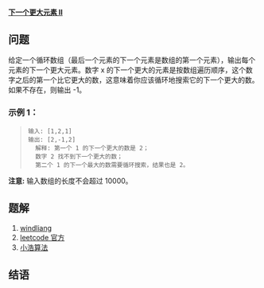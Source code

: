 #### [下一个更大元素 II](https://leetcode-cn.com/problems/next-greater-element-ii/)

## 问题

给定一个循环数组（最后一个元素的下一个元素是数组的第一个元素），输出每个元素的下一个更大元素。数字 x 的下一个更大的元素是按数组遍历顺序，这个数字之后的第一个比它更大的数，这意味着你应该循环地搜索它的下一个更大的数。如果不存在，则输出 -1。

### **示例 1：**

> ```text
> 输入: [1,2,1]
> 输出: [2,-1,2]
>   解释: 第一个 1 的下一个更大的数是 2；
>   数字 2 找不到下一个更大的数；
>   第二个 1 的下一个最大的数需要循环搜索，结果也是 2。
> ```

**注意:** 输入数组的长度不会超过 10000。

## 题解

1. [windliang](https://leetcode.wang/leetcode100%E6%96%A9%E5%9B%9E%E9%A1%BE.html)
2. [leetcode 官方](https://leetcode-cn.com/problemset/all/)
3. [小浩算法](https://www.geekxh.com/0.0.%E5%AD%A6%E4%B9%A0%E9%A1%BB%E7%9F%A5/01.html)

## 结语
